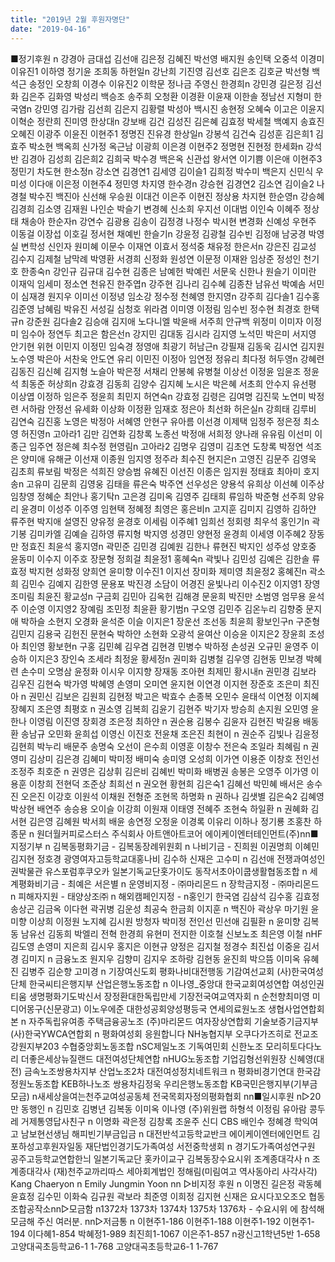 ```yaml
---
title: "2019년 2월 후원자명단"
date: "2019-04-16"
---
```


■정기후원 n 강경아 금대섭 김선애 김은정 김혜진 박선영 배지원 송인택 오중석 이경미 이유진1 이하영 정기윤 조희동 하헌일n 강난희 기진영 김선호 김은조 김호균 박선형 백석근 송정인 오창희 이경수 이유진2 이학문 정나금 주영신 한경희n 강민경 길은정 김선화 김은주 김화영 박성리 백승조 송주희 오청환 이경환 이윤재 이한솔 정남선 지형미 한국염n 강민영 김가람 김선희 김은지 김황렬 박성아 백시진 송현정 오혜숙 이고은 이윤지 이혁순 정란희 진미영 한상대n 강보배 김건 김성진 김은혜 김효정 박세철 백예지 송효진 오혜진 이광주 이윤진 이현주1 정명진 진유경 한상일n 강봉석 김건숙 김성훈 김은희1 김효주 박소현 백옥희 신가정 옥근남 이광희 이은경 이현주2 정명현 진현정 한세화n 강석반 김경아 김성희 김은희2 김희국 박수경 백은옥 신관섭 왕서연 이기쁨 이은애 이현주3 정민기 차도현 한소정n 강소연 김경연1 김세영 김이슬1 김희정 박수미 백은지 신민식 우미성 이다애 이은정 이현주4 정민영 차지영 한수경n 강승현 김경연2 김소연 김이슬2 나경철 박수진 백진아 신선해 우승원 이대건 이은주 이현진 정상용 차지현 한순영n 강승혜 김경희 김소영 김재원 나인순 박슬기 변경혜 신소희 우지선 이대범 이인숙 이혜주 정상태 채송아 한순자n 강연수 김광용 김송이 김정경 나정수 박시현 변경화 신예성 우현주 이동걸 이장섭 이호길 정서현 채예빈 한슬기n 강윤정 김광철 김수빈 김정애 남궁경 박영실 변학성 신인자 원미혜 이문수 이재연 이효서 정석중 채유정 한은서n 강은진 김교성 김수지 김제철 남막례 박영환 서경희 신정화 원성연 이문정 이재완 임상준 정성인 천기호 한종숙n 강인규 김규대 김수현 김종은 남예헌 박예린 서문욱 신한나 원슬기 이미란 이재익 임세미 정소연 천유진 한주엽n 강주현 김나리 김수혜 김종찬 남유선 박예솜 서민이 심재경 원지우 이미선 이정녕 임소강 정수정 천혜영 한지영n 강주희 김다솔1 김수홍 김준영 남혜림 박유진 서성길 심청호 위라겸 이미영 이정림 임수빈 정수현 최경호 한택규n 강준원 김다솔2 김승애 김지애 노다니엘 박윤배 서주희 안규백 위정미 이미자 이정미 임수아 정연두 최고은 함은선n 강지민 김대동 김시라 김지영 노석민 박은미 서지영 안기현 위현 이민지 이정민 임숙경 정영애 최광기 허남근n 강필재 김동욱 김시연 김지원 노수영 박은아 서찬욱 안도연 유리 이민진 이정아 임연정 정유리 최다정 허두영n 강혜련 김동진 김신혜 김지형 노슬아 박은정 서채리 안봉혜 유병철 이상선 이정윤 임윤조 정윤석 최동준 허상희n 강효경 김동희 김양수 김지혜 노시은 박은혜 서초희 안수지 유선평 이상엽 이정하 임은주 정윤희 최민지 허연숙n 강효정 김령은 김여명 김진묵 노연미 박정련 서하람 안정선 유세화 이상화 이정환 임재호 정은아 최선화 허은실n 강희태 김루비 김연숙 김진홍 노영은 박정아 서혜영 안현구 유아름 이선경 이제택 임정주 정은정 최소영 허진영n 고아라1 김만 김연화 김창록 노종선 박정애 서희정 양나래 유유림 이선미 이종근 임주연 정은혜 최수정 현영림n 고아라2 김명우 김영미 김초연 도창록 박정연 석조은 양미애 유해균 이선재 이종원 임지영 정주라 최수진 현지은n 고영진 김문주 김영욱 김초희 류보림 박정은 석희진 양승범 유혜진 이선진 이종은 임지원 정태효 최아미 호지송n 고유미 김문희 김영웅 김태을 류은숙 박주연 선우성은 양용석 유희상 이선혜 이주상 임창영 정혜순 최안나 홍기탁n 고은경 김미옥 김영주 김태희 류임하 박준형 선주희 양유리 윤경미 이성주 이주영 임현택 정혜정 최영은 홍은비n 고지훈 김미지 김영하 김하얀 류주현 박지애 설영진 양유정 윤경호 이세림 이주혜1 임희선 정회령 최우석 홍인기n 곽기봉 김미카엘 김예슬 김하영 류지형 박지영 성경민 양현정 윤경희 이세영 이주혜2 장동만 정효진 최윤석 홍지영n 곽민준 김민경 김예원 김한나 류현진 박지인 성주성 양호중 윤동미 이수지 이주호 장문형 정희걸 최윤정1 홍혜숙n 곽빛나 김민성 김예은 김한솔 류효정 박지현 성화정 양희연 윤미향 이수진1 이지선 장미화 제미영 최윤정2 홍혜진n 곽소희 김민수 김예지 김한영 문용포 박진경 소담이 어경진 윤빛나리 이수진2 이지영1 장영 조미림 최윤진 황교성n 구금회 김민아 김옥헌 김해경 문윤희 박진만 소범영 엄무용 윤석주 이순영 이지영2 장예림 조민정 최윤환 황기범n 구오영 김민주 김온누리 김향중 문지애 박하슬 소현지 오경화 윤석준 이슬 이지은1 장운선 조선동 최윤희 황보인구n 구준형 김민지 김용국 김헌진 문현숙 박하얀 소현화 오광석 윤여산 이승윤 이지은2 장윤희 조성아 최인영 황보현n 구홍 김민혜 김우겸 김현경 민병수 박하정 손성권 오규민 윤영주 이승하 이지은3 장인숙 조세라 최정윤 황세정n 권미화 김병철 김우영 김현동 민보경 박혜련 손수미 오명삼 윤정화 이시우 이지향 장재동 조아현 최제민 황시내n 권민경 김보라 김우진 김현숙 박가영 박혜영 손영미 오미연 윤지현 이연경 이지현 장준호 조은미 최진아 n 권민신 김보은 김원희 김현정 박고은 박효수 손종복 오민수 윤태석 이연정 이지혜 장혜지 조은영 최평호 n 권소영 김복희 김윤기 김현주 박기자 방승희 손지원 오민영 윤한나 이영림 이진영 장회경 조은정 최하얀 n 권순용 김봉수 김윤자 김현진 박길용 배동환 송남규 오민화 윤희섭 이영신 이진호 전윤채 조은진 최현이 n 권순주 김빛나 김윤정 김현희 박누리 배문주 송명숙 오선이 은수희 이영훈 이창수 전은숙 조일라 최혜림 n 권영미 김상미 김은경 김혜미 박미정 배미숙 송미영 오성희 이가연 이용준 이창호 전인선 조정주 최호준 n 권영은 김상휘 김은비 김혜빈 박미화 배병권 송봉은 오영주 이가영 이용훈 이창희 전현덕 조준상 최희선 n 권오현 황현희 김은숙1 김혜선 박민혜 배서은 송수진 오은진 이강호 이원석 이채원 전형준 조현목 하명화 n 권하나 김샛별 김은숙2 김혜영 박상현 배연주 송승용 오이슬 이강희 이원재 이태영 전혜주 조현숙 하일환 n 권혜화 김서현 김은영 김혜원 박서희 배윤 송연정 오정윤 이경록 이유리 이하나 정기룡 조홍찬 하종문 n 원더월커피로스터스 주식회사 아트앤아트코어 에이케이엔터테인먼트(주)nn■지정기부 n 김복동평화기금 - 김복동장례위원회 n 나비기금 - 진희원 이권명희 이혜민 김지현 정호경 광영여자고등학교대홍나비 김수하 신재은 고수미 n 김선애 전쟁과여성인권박물관 유스포럼후쿠오카 일본기독교단홋가이도 동작서초아이쿱생활협동조합 n 세계평화비기금 - 최예은 서은별 n 운영비지정 - ㈜마리몬드 n 장학금지정 - ㈜마리몬드 n 피해자지원 - 태양상조㈜ n 해외캠페인지정 - n홍인기 한국염 김삼석 김수홍 김효정 송상곤 김금옥 이다현 곽귀병 김운성 최공숙 한금희 이지훈 n 백진아 곽상우 마기원 윤미향 이상희 이정원 노지혜 김시원 방청자 박미정 전인선 민선애 김필환 n 윤미향 김복동 남유선 김동희 박엘리 전혁 한경희 유현미 전지한 이호철 신보노조 최은영 이철 nHF김도영 손영미 지은희 김시우 홍지은 이현규 양정은 김지철 정경수 최진섭 이중윤 김서경 김미지 n 금융노조 원지우 김향미 김지우 조하랑 김현동 윤진희 박으뜸 이미옥 유혜진 김병주 김순향 고미경 n 기장여신도회 평화나비대전행동 기감여선교회 (사)한국여성단체 한국씨티은행지부 산업은행노동조합 n 이나영\_중앙대 한국교회여성연합 여성인권티움 생명평화기도박신서 장정환대한독립만세 기장전국여교역자회 n 순천향최미영 미디어몽구(신문광고) 이노우에준 대한성공회양성평등국 연세의료원노조 생협사업연합회본 n 자주독립유여종 주택금융공노조 (주)마리몬드 여자장상연합회 기술보증기금지부 (사)한국YWCA연합회 n 평화여성회 응원합니다 NH농협지부 오쿠다가즈히로 전교조강원지부203 수협중앙회노동조합 nSC제일노조 기독여민회 신한노조 모리히토다다노리 더좋은세상뉴질랜드 대전여성단체연합 nHUG노동조합 기업김형선위원장 신혜영(대전) 금속노조쌍용차지부 산업노조2차 대전여성정치네트워크 n 평화비경기연대 한국감정원노동조합 KEB하나노조 쌍용차김정욱 우리은행노동조합 KB국민은행지부(기부금모금) n새세상을여는천주교여성공동체 전국목회자정의평화협회 nn■일시후원 n▷20만 동행인 n 김민호 김병년 김복동 이미옥 이나영 (주)위원랩 하형석 이정림 유아람 콩두레 거제통영답사친구 n 이명화 곽은정 김창록 조윤주 신디 CBS 배인수 정혜경 학익여고 남보현선생님 해피빈기부금입금 n 대전반석고등학교반크 에이케이엔터에인먼트 김포하성고후원자일동 재단법인경기도가족여성 서전중학생회 n 경기도가족여성연구원 공주고등학교연합한늬 일본기독교단 홋카이교구 김복동장수요시위 조계종대각사 n 조계종대각사 (재)천주교까리따스 세아회계법인 정해림(미림여고 역사동아리 사각사각) Kang Chaeryon n Emily Jungmin Yoon nn ▷비지정 후원 n 이명진 길은정 곽동혜 윤효정 김수민 이화숙 김규원 곽보라 최준영 이희정 김지현 신재은 요시다꼬오조오 협동조합공작소nn▷모금함 n1372차 1373차 1374차 1375차 1376차 - 수요시위 에 참석해 모금해 주신 여러분. nn▷저금통 n 이현주1-186 이현주1-188 이현주1-192 이현주1-194 이다혜1-854 박혜정1-989 최진희1-1067 이은주1-857 n광신고1학년5반 1-658 고양대곡초등학교6-1 1-768 고양대곡초등학교6-1 1-767
